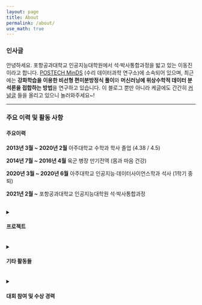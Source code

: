 ```yaml
---
layout: page
title: About
permalink: /about/
use_math: true
---
```

### 인사글 
안녕하세요. 포항공과대학교 인공지능대학원에서 석·박사통합과정을 밟고 있는 이동진이라고 합니다. 
[POSTECH MinDS](https://minds.postech.ac.kr) (수리 데이터과학 연구소)에 소속되어 있으며, 최근에는 **강화학습을 이용한 비선형 편미분방정식 풀이**와 
**머신러닝에 위상수학적 데이터 분석론을 접합하는 방법**을 연구하고 있습니다.
이 블로그 뿐만 아니라 케글에도 간간히 [커널글](https://www.kaggle.com/micajoumathematics) 들을 올리고 있으니 놀러와주세요~!<br/> 

---

### 주요 이력 및 활동 사항

#### 주요이력

**2013년 3월 ~ 2020년 2월** 아주대학교 수학과 학사 졸업 (4.38 / 4.5)

**2014년 7월 ~ 2016년 4월** 육군 병장 만기전역 (몸과 마음 건강)

**2020년 3월 ~ 2020년 6월** 아주대학교 인공지능·데이터사이언스학과 석사 (1학기 중퇴)

**2021년 2월 ~** 포항공과대학교 인공지능대학원 석·박사통합과정

<br/>

<details>
<summary class="ex1">
<h4>프로젝트</h4>
</summary>
<div markdown="1">

**2022년 1월 ~** 7차원적 망원경과 AI 기술을 접목한 다중신호 천문학 연구 (과학난제도전융합연구개발사업)

- CNN과 TDA를 이용한 돌발천체 탐지 모형 개선

<br>

**2021년 7월 ~ 2022년 2월** 측지 정보의 지구변화 감지 활용 시스템 개념 설계 연구 (국토지리정보원 용역과제)

- Robust Random Cut Forest를 사용한 이상감지 모형 개발
  
<br>

**2020년 2월 ~ 2020년 5월** 위상수학적 데이터 분석을 이용한 이상거래 탐지시스템 고도화 검증 (국민은행 용역과제)

- 보안 이슈로 자세한 내용 생략!

<br>

**2019년 5월 ~ 2019년 12월** 세종 VLBI 안테나 파라미터 산정연구 (국토지리정보원 용역과제)

- 세종 VLBI 안테나 결합측량 데이터 분석 및 시각화 프로그램 개발
- 기존에 있던 원의 중심을 추정하는 모델과 최소 오차제곱법을 통한 원의 중심 추정 모델을 결합하여 새로운 원의 중심 추정 모델을 제시
- 세종 VLBI 안테나의 기준점 및 교차축 산정

<br>

**2018년 7월 ~ 2019년 2월** 우주측지기술을 이용한 지구회전정보 분석기법 및 활용방안 연구 (국토지리정보원 용역과제)

- 지구회전 관측 데이터와 모델 데이터 분석 및 시각화
- 위상수학적 데이터 분석과 딥러닝을 사용하여 현재 지구회전 모델을 검증하는 방법 제안

<br>

</div>
</details>

<br/>

<details>
<summary class="ex1">
<h4>기타 활동들</h4>
</summary>
<div markdown="1">

**2023년 3월 ~ 2023년 4월** 강화학습 논문 리뷰 스터디 10기
- 발표: [SUNRISE: A Simple Unified Framework for Ensemble Learning in Deep Reinforcement Learning](https://github.com/utilForever/rl-paper-study/blob/main/10th/230306%20-%20SUNRISE%2C%20A%20Simple%20Unified%20Framework%20for%20Ensemble%20Learning%20in%20Deep%20Reinforcement%20Learning%2C%20K.%20Lee%20et%20al%2C%202020.pdf)

<br>

**2023년 2월 ~ 2023년 4월** 가짜연구소 6기 `나만의 딥러닝 프레임워크 만들기` 공동 빌더
- 도서: 밑바닥부터 시작하는 딥러닝3
- 정리: [링크](https://github.com/HiddenBeginner/dezero)

<br>

**2022년 9월 ~ 2022년 12월** 강화학습 논문 리뷰 스터디 9기
- 발표: [Hindsight Credit Assignment](https://github.com/utilForever/rl-paper-study/blob/main/9th/221121%20-%20Hindsight%20Credit%20Assignment%2C%20A.%20Harutyunyan%20et%20al%2C%202019.pdf)
  
<br>

**2022년 9월 ~ 2022년 12월** 가짜연구소 5기 `중급 파이썬` 러너
- 도서: 전문가를 위한 파이썬
- 정리: [링크](https://github.com/HongB1/Fluent-Python/tree/master/%EC%9D%B4%EB%8F%99%EC%A7%84)

<br>

**2022년 3월 ~ 2022년 7월** 가짜연구소 4기 `강화학습 첫걸음` 러너
- 강의: [CS234: Reinforcement Learning, Winter 2019](https://www.youtube.com/playlist?list=PLoROMvodv4rOSOPzutgyCTapiGlY2Nd8u)

<br>

**2021년 7월 ~ 2021년 12월** 가짜연구소 3기 `Graph + ML = ?` 러너

- 도서: [Graph Representation Learning Book](https://www.cs.mcgill.ca/~wlh/grl_book/)
- 강의: [CS224W](https://www.youtube.com/playlist?list=PLoROMvodv4rPLKxIpqhjhPgdQy7imNkDn)

<br>

**2021년 3월 ~ 2021년 12월** [POSTECH SIAM Student Chapter](https://minds.postech.ac.kr/postechstudentchapter) 부회장

- `POSTECH SIAM Student Chapter`는 미국의 응용산업수학 학회 [SIAM](https://siam.org)과 포스텍 수리 데이터과학 연구소의 지원을 받아 운영되는 학술교류단체로서
포스텍 내 응용산업수학 분야의 활발한 학술교류를 위한 커뮤니티를 활성화시키는 것을 목표로 하고 있습니다. 
- **2021년 4월 24일 ~ 2021년 4월 25일** [북경대학교 SIAM Student Chapter 와의 연합 컨퍼런스](http://minds.postech.ac.kr/conference-workshop/postech-peking-joint-siam-student-chapter-conference-2021/) 조직위원회
- **2021년 7월 23일 ~ 2021년 7월 24일** [2021 PSSC Summer School - Anomaly Detection and Robust Random Cut Forest](https://minds.postech.ac.kr/postechstudentchapter/summerschool2021/) 조직위원회 및 파이썬 기초 강연
- **2021년 12월 28일 ~ 2021년 12월 30일 / 2022년 01월 03일 ~ 2022년 01월 05일** [2022 PSSC MCM Camp](https://pssc2021.notion.site/2022-PSSC-MCM-Camp-a40304ca44154dea8706fd1c6fd6ad1f) 조직위원회 및 셀룰러 오토마타를 활용한 수학 모델링 강연

<br>

**2021년 3월 ~ 2021년 6월** 포스텍 강화학습 스터디

- 도서: [Grokking Deep Reinforcement Learning ](https://www.manning.com/books/grokking-deep-reinforcement-learning)

<br>

**2021년 2월 ~ 2021년 4월** 머신러닝 경진대회 스터디
- 도서: [데이콘 경진대회 1등 솔루션](https://wikibook.co.kr/dacon/)

<br>

**2019년 9월 ~ 2020년 9월** [딥러닝 논문 읽기 모임](https://github.com/Lilcob/-DL_PaperReadingMeeting/blob/master/readme.md)

- [Radam: On the variance of the adaptive learning rate and beyond](https://youtu.be/_F5_hgX_lSE)
- [AdamW: Decoupled weight decay regularization](https://youtu.be/-Sd_zH_LHBo)
- [Visualizing data using t-SNE](https://youtu.be/zCYKD3YfcSM)
- [Sharp Minima Can Generalize For Deep Nets](https://youtu.be/5E9SFe5WU1s)

<br>

**2019년 3월 ~ 2019년 12월** 아주대학교 수학과 산업수학 소학회 MiC 창설 및 부회장으로 활동

- 산업수학, 데이터 분석, 인공지능 분야에 관심있는 학생들을 위한 커뮤니티의 필요성을 느끼고 소학회를 창설하고 부회장으로 활동
- 다음과 같은 활동에 멘토로 참여
  - 케글 타이타닉 탑승객 데이터 분석 및 예측 모델 개발
  - 피부병 데이터 HMNIST 데이터 시각화 및 예측 모델 개발(CNN)
  - 케글 Understanding Clouds from Satellite Image 참여
  - 머신러닝 알고리즘 강의

<br>

</div>
</details>

<br/>

<details>
<summary class="ex1">
<h4>대회 참여 및 수상 경력</h4>
</summary>
<div markdown="1">

**2021년 11월** [2022 POSTECH OIBC CHALLENGE 태양광 발전량 예측 경진대회](https://o.solarkim.com/cmpt2022), 에이치에너지 & POSTECH OIBC
- 대회 주제: 신규 설치된 광명시 태양광 발전소의 다음날 매시간에 해당하는 태양광 발전량을 구간 예측
- 해결 방법: WaveNet 기반 태양광 발전량 확률 모형 (다음날 1시간 단위 기상 예보 -> 다음날 1시간 단위 발전량의 평균 및 표준 편차) 
- 결과: 1등 / 64팀, [github](https://github.com/HiddenBeginner/2022_OIBC_Competition)

<br>

**2021년 8월 ~ 2021년 9월** [Samsung AI Challenge for Scientific Discovery](https://dacon.io/competitions/official/235789/overview/description), 삼성전자 종합기술원 & Dacon
- 대회 주제: 주어진 분자의 SMILES 구조식을 이용하여 분자의 성질 (`ST1 Gap`) 예측
- 해결 방법: Relational GCN + Fold Ensemble
- 결과: 21등 / 220팀, [github](https://github.com/HiddenBeginner/samsung-ai-challenge)

<br>

**2020년 11월** [공공데이터 활용 수력 댐 강우예측 AI 경진대회](https://dacon.io/competitions/official/235646/overview/), 한국수력원자력(주) & Dacon
- 대회 주제: 기상 레이더에서 관측한 구름(반사도) 이미지 데이터를 이용하여, 미래의 구름(반사도) 이미지 예측
- 해결 방법: UNet with SSIM loss function, Averaging folds ensemble
- 결과: 29등 / 131팀, [github](https://github.com/HiddenBeginner/dacon-precipitation)

<br>

**2020년6월 ~ 2020년 7월** KaKao arena - Melon playlist continuation

- 대회 주제: 멜론 이용자들의 노래 플레이리스트 데이터를 활용하여 노래 추천 시스템을 만드는 대회  
- 해결 방법: Denoising auto-encoder 를 이용한 recommendation system 구축
- 결과: LB 28등 / 194팀, PB 포기  

<br>

**2019년 8월 ~ 2019년 11월** Kaggle - Understanding Clouds from Satellite Images

- 대회 주제: 위성 사진에서 4가지 구름 형태에 대응하는 영역을 분할하고 분류하는 대회
- 해결 방법: U-net with ResNet-34 backbone
- 결과: 1,104등 / 1,538팀

<br>

**2019년 6월  ~ 2019년 7월** Kakao arena - 브런치 사용자를 위한 글 추천 대회

- 대회 주제: 브런치의 사용자 소비기록 데이터를 이용하여 사용자에게 읽을 만한 브런치 글을 추천해주는 모델 개발
- 해결 방법: Implicit ALS factorization
- 결과: LB 33등 / 132팀, PB 포기

<br>

**2019년 4월 ~ 2019년 1월** Kaggle - Imateriallist (fashion) at 2019 FGVC6

- 대회 주제: 주어진 이미지로부터 의상의 영역을 분할하고, 의상의 카테고리와 특성을 예측하는 문제
- 해결 방법: Mask RCNN (Instance segmentation), ResNet (Multi label classification)
- 결과: 112등 / 242팀

<br>

**2018년 11월** 아주대학교 산업수학 경진대회

- 대회 주제: Fashion MNIST, Skin cancer HMNIST 정확성 경진
- 해결 방법: VGG like model + Dropout + Batchnormalization + Data augmentation + callback 기법들
- 결과: 1등 수상

<br>

**2018년 10월 ~ 2018년 11월** Dacon - Prediction the real transaction price of apartments

- 대회 주제: 서울/부산 지역 아파트 실 거래가 예측
- 해결 방법: 데이터 분석 및 전처리, Light GBM
- 결과: LB 5등, PB 실격 (대회 규칙 미숙지)

<br>

**2018년 7월 ~ 2018년 9월**  2018년 빅콘테스트 Analysis 분야 챔피언리그

- 대회 주제: NC soft의 <블레이드앤소울> 유저의 이탈 여부 예측
- 해결 방법: 데이터 분석 및 전처리 후 Random forest + Stacking
- 결과: 예선 LB 10위, 본선 발표 평가 불합격

<br>

**2018년 2월** The Mathetatical Contest in Modelling 참여

- 대회 주제: 50년 이후의 언어 사용 인구 수 변화 예측
- 해결 방법: 선형대수를 이용한 Polynomial interpolation 사용
- 결과: successful participant (포기하지 않고 제출하면 받는 상)

<br>

**2017년 11월** 아주대학교 산업수학 경진대회 참여

- 대회 주제: Fashion MNIST 정확도 경진
- 해결 방법: VGG like CNN 사용
- 결과: 3등 수상

<br>

</div>
</details>